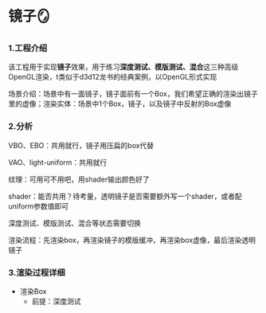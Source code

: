 # 镜子🪞

### 1.工程介绍

该工程用于实现**镜子**效果，用于练习**深度测试、模版测试、混合**这三种高级OpenGL渲染，t类似于d3d12龙书的经典案例，以OpenGL形式实现

场景介绍：场景中有一面镜子，镜子面前有一个Box，我们希望正确的渲染出镜子里的虚像；渲染实体：场景中1个Box，镜子，以及镜子中反射的Box虚像

### 2.分析

VBO、EBO：共用就行，镜子用压扁的box代替

VAO、light-uniform：共用就行

纹理：可用可不用吧，用shader输出颜色好了

shader：能否共用？待考量，透明镜子是否需要额外写一个shader，或者配uniform参数值即可

深度测试、模版测试、混合等状态需要切换

渲染流程：先渲染box，再渲染镜子的模版缓冲，再渲染box虚像，最后渲染透明镜子

### 3.渲染过程详细

- 渲染Box
  - 前提：深度测试